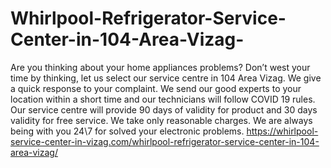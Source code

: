 # Whirlpool-Refrigerator-Service-Center-in-104-Area-Vizag-
Are you thinking about your home appliances problems? Don’t west your time by thinking, let us select our service centre in 104 Area Vizag. We give a quick response to your complaint. We send our good experts to your location within a short time and our technicians will follow COVID 19 rules. Our service centre will provide 90 days of validity for product and 30 days validity for free service. We take only reasonable charges. We are always being with you 24\7 for solved your electronic problems.   https://whirlpool-service-center-in-vizag.com/whirlpool-refrigerator-service-center-in-104-area-vizag/
